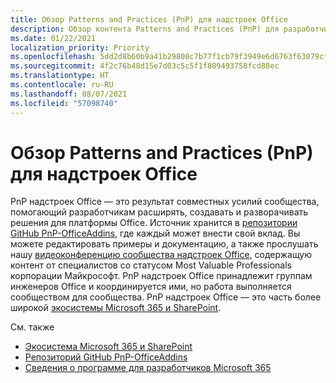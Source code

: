 ```yaml
---
title: Обзор Patterns and Practices (PnP) для надстроек Office
description: Обзор контента Patterns and Practices (PnP) для разработчиков надстроек Office.
ms.date: 01/22/2021
localization_priority: Priority
ms.openlocfilehash: 5dd2d8b60b9a41b29800c7b77f1cb79f3949e6d6763f63079cf94a2ab60849f7
ms.sourcegitcommit: 4f2c76b48d15e7d03c5c5f1f809493758fcd88ec
ms.translationtype: HT
ms.contentlocale: ru-RU
ms.lasthandoff: 08/07/2021
ms.locfileid: "57098740"
---
```

# <a name="overview-of-patterns-and-practices-pnp-for-office-add-ins"></a>Обзор Patterns and Practices (PnP) для надстроек Office

PnP надстроек Office — это результат совместных усилий сообщества, помогающий разработчикам расширять, создавать и разворачивать решения для платформы Office. Источник хранится в [репозитории GitHub PnP-OfficeAddins](https://github.com/OfficeDev/PnP-OfficeAddins), где каждый может внести свой вклад. Вы можете редактировать примеры и документацию, а также прослушать нашу [видеоконференцию сообщества надстроек Office](https://pnp.github.io/#community), содержащую контент от специалистов со статусом Most Valuable Professionals корпорации Майкрософт. PnP надстроек Office принадлежит группам инженеров Office и координируется ими, но работа выполняется сообществом для сообщества. PnP надстроек Office — это часть более широкой [экосистемы Microsoft 365 и SharePoint](https://developer.microsoft.com/office/blogs/microsoft-365-sharepoint-ecosystem-pnp-august-2020-update/).

См. также
- [Экосистема Microsoft 365 и SharePoint](https://developer.microsoft.com/office/blogs/microsoft-365-sharepoint-ecosystem-pnp-august-2020-update/)
- [Репозиторий GitHub PnP-OfficeAddins](https://github.com/OfficeDev/PnP-OfficeAddins)
- [Сведения о программе для разработчиков Microsoft 365](https://developer.microsoft.com/microsoft-365/dev-program)
